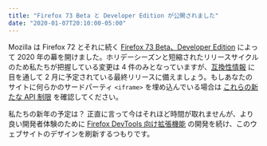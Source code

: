 ```yaml
---
title: "Firefox 73 Beta と Developer Edition が公開されました"
date: "2020-01-07T20:10:00-05:00"
---
```

Mozilla は Firefox 72 とそれに続く [Firefox 73 Beta、Developer Edition](https://www.mozilla.org/firefox/channel/desktop/) によって 2020 年の幕を開けました。ホリデーシーズンと短縮されたリリースサイクルのため私たちが把握している変更は 4 件のみとなっていますが、[互換性情報](https://www.fxsitecompat.dev/ja/releases/73/) に目を通して 2 月に予定されている最終リリースに備えましょう。もしあなたのサイトに何らかのサードパーティ `<iframe>` を埋め込んでいる場合は [これらの新たな API 制限](https://www.fxsitecompat.dev/ja/docs/2020/geolocation-fullscreen-camera-mic-screen-capture-requests-from-cross-origin-iframe-are-now-disabled-by-default/) を確認してください。

私たちの新年の予定は？ 正直に言って今はそれほど時間が取れませんが、より良い開発者体験のために [Firefox DevTools 向け拡張機能](https://addons.mozilla.org/firefox/addon/site-compatibility-tools/) の開発を続け、このウェブサイトのデザインを刷新するつもりです。
